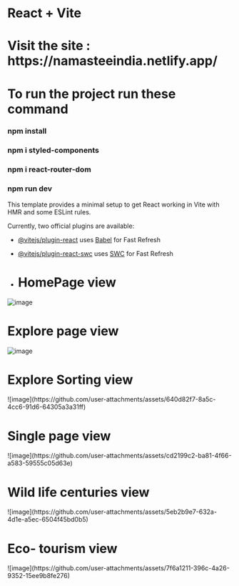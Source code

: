 # React + Vite
<h1>Visit the site : https://namasteeindia.netlify.app/</h1>

<h1>To run the project run these command </h1>
<h3> npm install</h3>
<h3>npm i styled-components</h3>
<h3>npm i react-router-dom</h3>
<h3> npm run dev</h3>

This template provides a minimal setup to get React working in Vite with HMR and some ESLint rules.

Currently, two official plugins are available:

- [@vitejs/plugin-react](https://github.com/vitejs/vite-plugin-react/blob/main/packages/plugin-react/README.md) uses [Babel](https://babeljs.io/) for Fast Refresh
- [@vitejs/plugin-react-swc](https://github.com/vitejs/vite-plugin-react-swc) uses [SWC](https://swc.rs/) for Fast Refresh

- <h1>HomePage view</h1>
![image](https://github.com/user-attachments/assets/7bcac6e7-2071-45f8-8e07-12869dac56a5)
 <h1>Explore page view</h1>

 ![image](https://github.com/user-attachments/assets/d069e91c-2505-46fe-a4fe-96d9f81a27c9)
 <h1>Explore Sorting view</h1>
![image](https://github.com/user-attachments/assets/640d82f7-8a5c-4cc6-91d6-64305a3a31ff)
 <h1>Single page view</h1>
![image](https://github.com/user-attachments/assets/cd2199c2-ba81-4f66-a583-59555c05d63e)
 <h1>Wild life centuries view</h1>
![image](https://github.com/user-attachments/assets/5eb2b9e7-632a-4d1e-a5ec-6504f45bd0b5)
 <h1>Eco- tourism view</h1>
![image](https://github.com/user-attachments/assets/7f6a1211-396c-4a26-9352-15ee9b8fe276)
